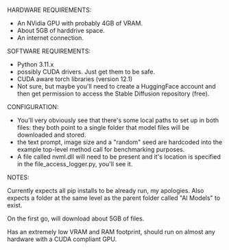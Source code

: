 HARDWARE REQUIREMENTS:

  - An NVidia GPU with probably 4GB of VRAM.
  - About 5GB of harddrive space.
  - An internet connection.

SOFTWARE REQUIREMENTS: 

  - Python 3.11.x
  - possibly CUDA drivers.  Just get them to be safe.
  - CUDA aware torch libraries (version 12.1)
  - Not sure, but maybe you'll need to create a HuggingFace account and then get permission to access the Stable Diffusion repository (free).

CONFIGURATION:

  - You'll very obviously see that there's some local paths to set up in both files: they both point to a single folder that model files will be downloaded and stored.
  - the text prompt, image size and a "random" seed are hardcoded into the example top-level method call for benchmarking purposes.
  - A file called nvml.dll will need to be present and it's location is specified in the file_access_logger.py, you'll see it.

NOTES:

Currently expects all pip installs to be already run, my apologies.
Also expects a folder at the same level as the parent folder called "AI Models" to exist.

On the first go, will download about 5GB of files.

Has an extremely low VRAM and RAM footprint, should run on almost any hardware with a CUDA compliant GPU.
